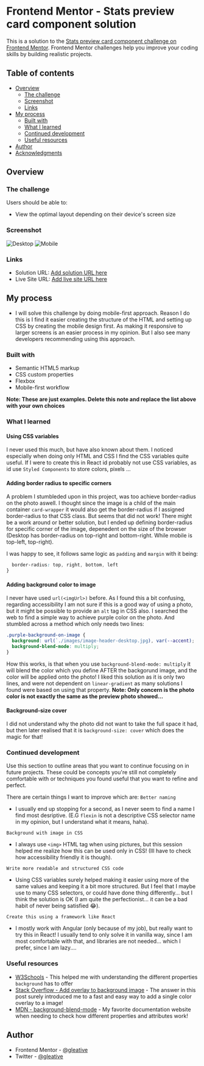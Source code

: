 # Frontend Mentor - Stats preview card component solution

This is a solution to the [Stats preview card component challenge on Frontend Mentor](https://www.frontendmentor.io/challenges/stats-preview-card-component-8JqbgoU62). Frontend Mentor challenges help you improve your coding skills by building realistic projects. 

## Table of contents

- [Overview](#overview)
  - [The challenge](#the-challenge)
  - [Screenshot](#screenshot)
  - [Links](#links)
- [My process](#my-process)
  - [Built with](#built-with)
  - [What I learned](#what-i-learned)
  - [Continued development](#continued-development)
  - [Useful resources](#useful-resources)
- [Author](#author)
- [Acknowledgments](#acknowledgments)

## Overview

### The challenge

Users should be able to:

- View the optimal layout depending on their device's screen size

### Screenshot

![Desktop](./screenshots/desktop.png)
![Mobile](./screenshots/mobile.png)

### Links

- Solution URL: [Add solution URL here](https://your-solution-url.com)
- Live Site URL: [Add live site URL here](https://your-live-site-url.com)

## My process
- I will solve this challenge by doing mobile-first approach. Reason I do this is I find it easier creating the structure of the HTML and setting up CSS by creating the mobile design first. As making it responsive to larger screens is an easier process in my opinion. But I also see many developers recommending using this approach.

### Built with

- Semantic HTML5 markup
- CSS custom properties
- Flexbox
- Mobile-first workflow

**Note: These are just examples. Delete this note and replace the list above with your own choices**

### What I learned

#### Using CSS variables
I never used this much, but have also known about them. I noticed especially when doing only HTML and CSS I find the CSS variables quite useful. If I were to create this in React id probably not use CSS variables, as id use `Styled Components` to store colors, pixels ...

#### Adding border radius to specific corners
A problem I stumbleded upon in this project, was too achieve border-radius on the photo aswell. I thought since the image is a child of the main container `card-wrapper` it would also get the border-radius if I assigned border-radius to that CSS class. But seems that did not work! There might be a work around or better solution, but I ended up defining border-radius for specific corner of the image, depenedent on the size of the browser (Desktop has border-radius on top-right and bottom-right. While mobile is top-left, top-right).

I was happy to see, it follows same logic as `padding` and `margin` with it being: 
```css {
  border-radius: top, right, bottom, left
}
```

#### Adding background color to image
I never have used `url(<imgUrl>)` before. As I found this a bit confusing, regarding accessibility I am not sure if this is a good way of using a photo, but it might be possible to provide an `alt` tag in CSS also. I searched the web to find a simple way to achieve purple color on the photo. And stumbled across a method which only needs two lines:

```css 
.purple-background-on-image {
  background: url(`./images/image-header-desktop.jpg), var(--accent);
  background-blend-mode: multiply;
}
```
How this works, is that when you use `background-blend-mode: multiply` it will blend the color which you define AFTER the backgorund image, and the color will be applied onto the photo!
I liked this solution as it is only two lines, and were not dependent on `linear-gradient` as many solutions I found were based on using that property.
**Note: Only concern is the photo color is not exactly the same as the preview photo showed...**

#### Background-size cover
I did not understand why the photo did not want to take the full space it had, but then later realised that it is `background-size: cover` which does the magic for that! 

### Continued development

Use this section to outline areas that you want to continue focusing on in future projects. These could be concepts you're still not completely comfortable with or techniques you found useful that you want to refine and perfect.

There are certain things I want to improve which are:
`Better naming`
  - I usually end up stopping for a second, as I never seem to find a name I find most desriptive. (E.G `flexin` is not a descriptive CSS selector name in my opinion, but I understand what it means, haha).

`Background with image in CSS`
  - I always use `<img>` HTML tag when using pictures, but this session helped me realize how this can be used only in CSS! (Ill have to check how accessibility friendly it is though).

`Write more readable and structured CSS code`
  - Using CSS variables surely helped making it easier using more of the same values and keeping it a bit more structured. But I feel that I maybe use to many CSS selectors, or could have done thing differently... but I think the solution is OK (I am quite the perfectionist... it can be a bad habit of never being satisfied 😂).

`Create this using a framework like React`
  - I mostly work with Angular (only because of my job), but really want to try this in React! I usually tend to only solve it in vanilla way, since I am most comfortable with that, and libraries are not needed... which I prefer, since I am lazy....

### Useful resources

- [W3Schools](www.w3schools.com) - This helped me with understanding the different properties `background` has to offer
- [Stack Overflow - Add overlay to background image](https://stackoverflow.com/questions/36679649/how-to-add-a-color-overlay-to-a-background-image/36679903) - The answer in this post surely introduced me to a fast and easy way to add a single color overlay to a image! 
- [MDN - background-blend-mode](https://developer.mozilla.org/en-US/docs/Web/CSS/background-blend-mode) - My favorite documentation website when needing to check how different properties and attributes work!

## Author

- Frontend Mentor - [@gleative](https://www.frontendmentor.io/profile/gleative)
- Twitter - [@gleative](https://www.twitter.com/gleative)